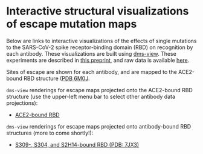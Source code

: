 # Interactive structural visualizations of escape mutation maps

Below are links to interactive visualizations of the effects of single mutations to the SARS-CoV-2 spike receptor-binding domain (RBD) on recognition by each antibody. These visualizations are built using [dms-view](https://dms-view.github.io/docs/). These experiments are described in [this preprint](), and raw data is available [here](https://github.com/jbloomlab/SARS-CoV-2-RBD_MAP_Vir_mAbs/blob/main/results/supp_data/vir_antibodies_raw_data.csv).

Sites of escape are shown for each antibody, and are mapped to the ACE2-bound RBD structure ([PDB 6M0J](https://www.rcsb.org/structure/6M0J).

`dms-view` renderings for escape maps projected onto the ACE2-bound RBD structure (use the upper-left menu bar to select other antibody data projections):
 - <a href="https://dms-view.github.io/?markdown-url=https%3A%2F%2Fraw.githubusercontent.com%2Fjbloomlab%2FSARS-CoV-2-RBD_MAP_Vir_mAbs%2Fmain%2Fdata%2Fdms-view_metadata.md%3Ftoken%3DABECTFIRLI3HCW5YO65AGXLAKUFWI&pdb-url=https%3A%2F%2Fraw.githubusercontent.com%2Fjbloomlab%2FSARS-CoV-2-RBD_MAP_Vir_mAbs%2Fmain%2Fdata%2Fpdbs%2F6M0J.pdb%3Ftoken%3DABECTFI3UKKLSHGQJPHFKFLAKUFX2&data-url=https%3A%2F%2Fraw.githubusercontent.com%2Fjbloomlab%2FSARS-CoV-2-RBD_MAP_Vir_mAbs%2Fmain%2Fresults%2Fsupp_data%2Fvir_antibodies_6m0j_dms-view_data.csv%3Ftoken%3DABECTFKCQANFFJD3RTP7N53AKUF3A&condition=S2H97&site_metric=site_total+escape&mutation_metric=mut_escape+color+ACE2+bind&selected_sites=393%2C394%2C396%2C428%2C462%2C514%2C516%2C518%2C520&protein-data-color=&protein-other-color=pink" target="_blank">ACE2-bound RBD</a> 

`dms-view` renderings for escape maps projected onto antibody-bound RBD structures (more to come shortly!):
 - <a href="https://dms-view.github.io/?markdown-url=https%3A%2F%2Fraw.githubusercontent.com%2Fjbloomlab%2FSARS-CoV-2-RBD_MAP_Vir_mAbs%2Fmain%2Fdata%2Fdms-view_metadata.md%3Ftoken%3DABECTFIRLI3HCW5YO65AGXLAKUFWI&pdb-url=https%3A%2F%2Fraw.githubusercontent.com%2Fjbloomlab%2FSARS-CoV-2-RBD_MAP_Vir_mAbs%2Fmain%2Fdata%2Fpdbs%2F7jx3.pdb%3Ftoken%3DABECTFIYMLJZ5GELPYIRWITAKUGTE&data-url=https%3A%2F%2Fraw.githubusercontent.com%2Fjbloomlab%2FSARS-CoV-2-RBD_MAP_Vir_mAbs%2Fmain%2Fresults%2Fsupp_data%2Fvir_antibodies_7JX3_dms-view_data.csv%3Ftoken%3DABECTFLS7HV6O3ATEY5GYXTAKUGLM&condition=S2H14&site_metric=site_total+escape&mutation_metric=mut_escape+color+ACE2+bind&selected_sites=403%2C417%2C449%2C455%2C456%2C473%2C489%2C496%2C498%2C499%2C500%2C501&protein-data-color=&protein-other-color=darkblue" target="_blank">S309-, S304, and S2H14-bound RBD (PDB: 7JX3)</a> 
  
  